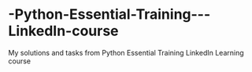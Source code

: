 # -Python-Essential-Training---LinkedIn-course
My solutions and tasks from Python Essential Training LinkedIn Learning course
